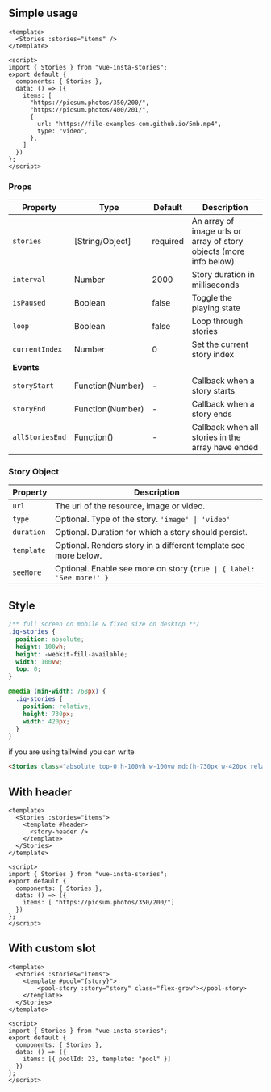 ## Simple usage
```vue
<template>
  <Stories :stories="items" />
</template>

<script>
import { Stories } from "vue-insta-stories";
export default {
  components: { Stories },
  data: () => ({
    items: [
      "https://picsum.photos/350/200/",
      "https://picsum.photos/400/201/",
      {
        url: "https://file-examples-com.github.io/5mb.mp4",
        type: "video",
      },
    ]
  })
};
</script>
```

### Props
| Property          | Type             | Default  | Description                                                        |
|-------------------|------------------|----------|--------------------------------------------------------------------|
| `stories`         | [String/Object]  | required | An array of image urls or array of story objects (more info below) |
| `interval`        | Number           | 2000     | Story duration in milliseconds                                     |
| `isPaused`        | Boolean          | false    | Toggle the playing state                                           |
| `loop`            | Boolean          | false    | Loop through stories                                               |
| `currentIndex`    | Number           | 0        | Set the current story index                                        |
| **Events**      |                    |          |                                                                    |
| `storyStart`    | Function(Number)   | -        | Callback when a story starts                                       |
| `storyEnd`      | Function(Number)   | -        | Callback when a story ends                                         |
| `allStoriesEnd` | Function()         | -        | Callback when all stories in the array have ended                  |

### Story Object
| Property   | Description                                                          |
|------------|----------------------------------------------------------------------|
| `url`      | The url of the resource, image or video.                             |
| `type`     | Optional. Type of the story. `'image' \| 'video'`                    |
| `duration` | Optional. Duration for which a story should persist.                 |
| `template` | Optional. Renders story in a different template see more below.      |
| `seeMore`  | Optional. Enable see more on story (`true \| { label: 'See more!' }` |

## Style
```scss
/** full screen on mobile & fixed size on desktop **/
.ig-stories {
  position: absolute;
  height: 100vh;
  height: -webkit-fill-available;
  width: 100vw;
  top: 0;
}

@media (min-width: 768px) {
  .ig-stories {
    position: relative;
    height: 730px;
    width: 420px;
  }
}
```
if you are using tailwind you can write 
```html
<Stories class="absolute top-0 h-100vh w-100vw md:(h-730px w-420px relative)" />
```

## With header
```vue
<template>
  <Stories :stories="items">
    <template #header>
      <story-header />
    </template>
  </Stories>
</template>

<script>
import { Stories } from "vue-insta-stories";
export default {
  components: { Stories },
  data: () => ({
    items: [ "https://picsum.photos/350/200/"]
  })
};
</script>
```

## With custom slot
```vue
<template>
  <Stories :stories="items">
    <template #pool="{story}">
        <pool-story :story="story" class="flex-grow"></pool-story>
    </template>
  </Stories>
</template>

<script>
import { Stories } from "vue-insta-stories";
export default {
  components: { Stories },
  data: () => ({
    items: [{ poolId: 23, template: "pool" }]
  })
};
</script>
```